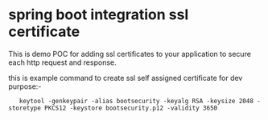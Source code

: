 # spring boot integration ssl certificate

This is demo POC for adding ssl certificates to your application to secure each http request and response.


this is example command to create ssl self assigned certificate for dev purpose:-

       keytool -genkeypair -alias bootsecurity -keyalg RSA -keysize 2048 -storetype PKCS12 -keystore bootsecurity.p12 -validity 3650
